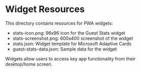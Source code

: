 # Widget Resources

This directory contains resources for PWA widgets:

- stats-icon.png: 96x96 icon for the Guest Stats widget
- stats-screenshot.png: 600x400 screenshot of the widget
- stats.json: Widget template for Microsoft Adaptive Cards
- guest-stats-data.json: Sample data for the widget

Widgets allow users to access key app functionality from their desktop/home screen.
